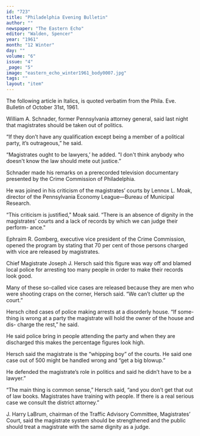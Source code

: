 ```yaml
---
id: "723"
title: "Philadelphia Evening Bulletin"
author: ""
newspaper: "The Eastern Echo"
editor: "Walden, Spencer"
year: "1961"
month: "12 Winter"
day: ""
volume: "6"
issue: "4"
_page: "5"
image: "eastern_echo_winter1961_body0007.jpg"
tags: ""
layout: "item"
---
```

The following article in Italics, is quoted verbatim 
from the Phila. Eve. Bulletin of October 31st, 1961. 

William A. Schnader, former Pennsylvania attorney general, said last night 
that magistrates should be taken out of politics. 

“If they don’t have any qualification except being a member of a political party, 
it’s outrageous,” he said. 

“Magistrates ought to be lawyers,’ he added. "I don't think anybody who
doesn't know the law should mete out justice.” 

Schnader made his remarks on a prerecorded television documentary presented 
by the Crime Commission of Philadelphia. 

He was joined in his criticism of the magistrates’ courts by Lennox L. Moak, 
director of the Pennsylvania Economy League—Bureau of Municipal Research. 

“This criticism is justified," Moak said. “There is an absence of dignity in 
the magistrates’ courts and a lack of records by which we can judge their perform-
ance."

Ephraim R. Gomberg, executive vice president of the Crime Commission, 
opened the program by stating that 70 per cent of those persons charged with vice 
are released by magistrates. 

Chief Magistrate Joseph J. Hersch said this figure was way off and blamed 
local police for arresting too many people in order to make their records look good. 

Many of these so-called vice cases are released because they are men who were 
shooting craps on the corner, Hersch said. “We can’t clutter up the court.” 

Hersch cited cases of police making arrests at a disorderly house. “If some- 
thing is wrong at a party the magistrate will hold the owner of the house and dis- 
charge the rest,” he said. 

He said police bring in people attending the party and when they are discharged 
this makes the percentage figures look high. 

Hersch said the magistrate is the “whipping boy” of the courts. He said one
case out of 500 might be handled wrong and “get a big blowup.” 

He defended the magistrate’s role in politics and said he didn’t have to be a lawyer.” 

“The main thing is common sense,” Hersch said, “and you don’t get that out 
of law books. Magistrates have training with people. If there is a real serious 
case we consult the district attorney.” 

J. Harry LaBrum, chairman of the Traffic Advisory Committee, Magistrates’ 
Court, said the magistrate system should be strengthened and the public should treat 
a magistrate with the same dignity as a judge.
